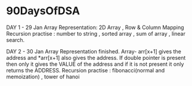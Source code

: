 # 90DaysOfDSA

DAY 1 - 29 Jan
Array Representation: 2D Array , Row & Column Mapping 
Recursion practise : number to string , sorted array , sum of array , linear search.

DAY 2 - 30 Jan
Array Representation finished.
Array- arr[x+1] gives the address and *arr[x+1] also gives the address. If double pointer is present then only it gives the VALUE of the address and if
it is not present it only returns the ADDRESS.
Recursion practise : fibonacci(normal and memoization) , tower of hanoi
